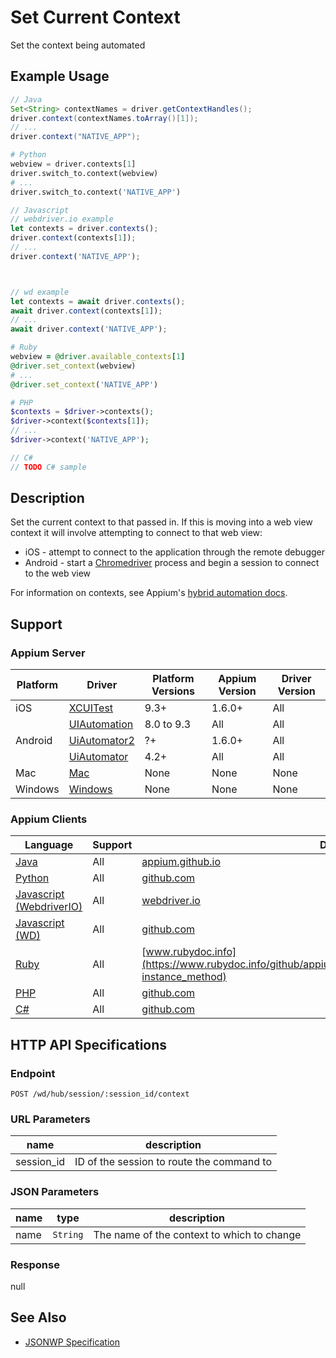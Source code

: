 # Set Current Context

Set the context being automated
## Example Usage

```java
// Java
Set<String> contextNames = driver.getContextHandles();
driver.context(contextNames.toArray()[1]);
// ...
driver.context("NATIVE_APP");

```

```python
# Python
webview = driver.contexts[1]
driver.switch_to.context(webview)
# ...
driver.switch_to.context('NATIVE_APP')

```

```javascript
// Javascript
// webdriver.io example
let contexts = driver.contexts();
driver.context(contexts[1]);
// ...
driver.context('NATIVE_APP');



// wd example
let contexts = await driver.contexts();
await driver.context(contexts[1]);
// ...
await driver.context('NATIVE_APP');

```

```ruby
# Ruby
webview = @driver.available_contexts[1]
@driver.set_context(webview)
# ...
@driver.set_context('NATIVE_APP')

```

```php
# PHP
$contexts = $driver->contexts();
$driver->context($contexts[1]);
// ...
$driver->context('NATIVE_APP');

```

```csharp
// C#
// TODO C# sample

```


## Description

Set the current context to that passed in. If this is moving into a web view context it will involve attempting to connect to that web view:

  * iOS - attempt to connect to the application through the remote debugger
  * Android - start a [Chromedriver](/docs/en/writing-running-appium/web/chromedriver.md)
    process and begin a session to connect to the web view


For information on contexts, see Appium's [hybrid automation docs](/docs/en/writing-running-appium/web/hybrid.md).


## Support

### Appium Server

|Platform|Driver|Platform Versions|Appium Version|Driver Version|
|--------|----------------|------|--------------|--------------|
| iOS | [XCUITest](/docs/en/drivers/ios-xcuitest.md) | 9.3+ | 1.6.0+ | All |
|  | [UIAutomation](/docs/en/drivers/ios-uiautomation.md) | 8.0 to 9.3 | All | All |
| Android | [UiAutomator2](/docs/en/drivers/android-uiautomator2.md) | ?+ | 1.6.0+ | All |
|  | [UiAutomator](/docs/en/drivers/android-uiautomator.md) | 4.2+ | All | All |
| Mac | [Mac](/docs/en/drivers/mac.md) | None | None | None |
| Windows | [Windows](/docs/en/drivers/windows.md) | None | None | None |

### Appium Clients

|Language|Support|Documentation|
|--------|-------|-------------|
|[Java](https://github.com/appium/java-client/releases/latest)| All |  [appium.github.io](https://appium.github.io/java-client/io/appium/java_client/AppiumDriver.html#context-java.lang.String-)  |
|[Python](https://github.com/appium/python-client/releases/latest)| All |  [github.com](https://github.com/appium/python-client/blob/master/README.md#switching-between-native-and-webview)  |
|[Javascript (WebdriverIO)](http://webdriver.io/index.html)| All |  [webdriver.io](http://webdriver.io/api/mobile/context.html)  |
|[Javascript (WD)](https://github.com/admc/wd/releases/latest)| All |  [github.com](https://github.com/admc/wd/blob/master/doc/api.md)  |
|[Ruby](https://github.com/appium/ruby_lib/releases/latest)| All |  [www.rubydoc.info](https://www.rubydoc.info/github/appium/ruby_lib_core/Appium/Core/Device#set_context-instance_method)  |
|[PHP](https://github.com/appium/php-client/releases/latest)| All |  [github.com](https://github.com/appium/php-client/)  |
|[C#](https://github.com/appium/appium-dotnet-driver/releases/latest)| All |  [github.com](https://github.com/appium/appium-dotnet-driver/)  |

## HTTP API Specifications

### Endpoint

`POST /wd/hub/session/:session_id/context`

### URL Parameters

|name|description|
|----|-----------|
|session_id|ID of the session to route the command to|

### JSON Parameters

|name|type|description|
|----|----|-----------|
| name | `String` | The name of the context to which to change |

### Response

null

## See Also

* [JSONWP Specification](https://github.com/SeleniumHQ/mobile-spec/blob/master/spec-draft.md#webviews-and-other-contexts)

